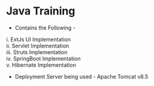 # Java Training 

* Contains the Following - 

i.   ExtJs UI Implementation    <br>
ii.  Servlet Implementation     <br>
iii. Struts Implementation      <br>
iv.  SpringBoot Implementation  <br>
v.   Hibernate Implementation   <br>

* Deployment Server being used - Apache Tomcat v8.5